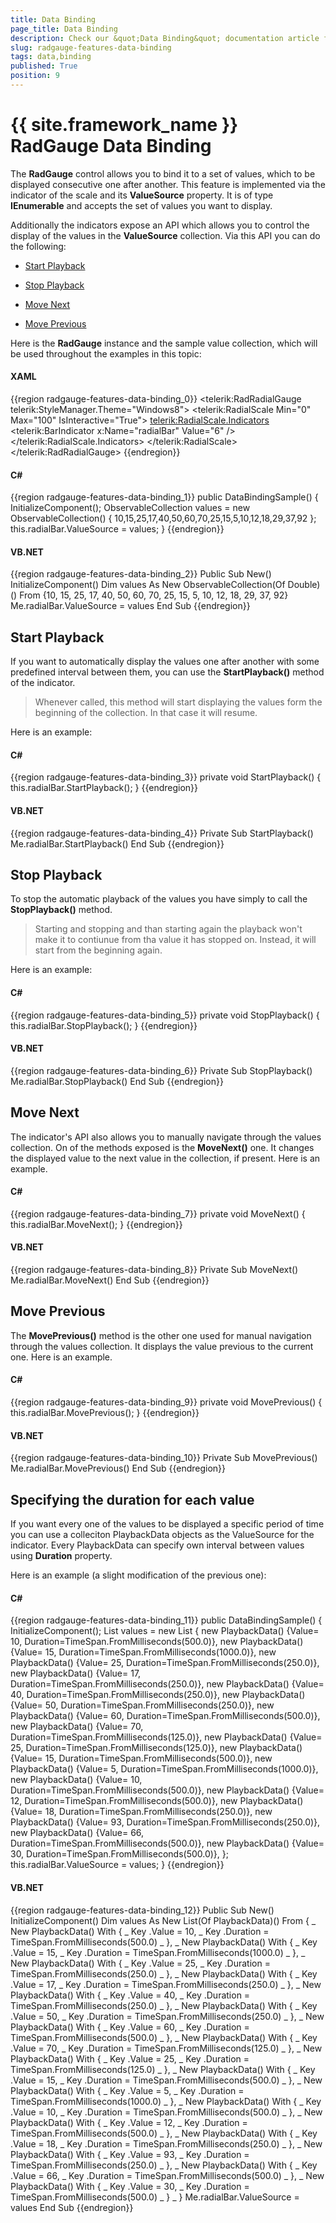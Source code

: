 ```yaml
---
title: Data Binding
page_title: Data Binding
description: Check our &quot;Data Binding&quot; documentation article for the RadGauge {{ site.framework_name }} control.
slug: radgauge-features-data-binding
tags: data,binding
published: True
position: 9
---
```


# {{ site.framework_name }} RadGauge Data Binding

The __RadGauge__ control allows you to bind it to a set of values, which to be displayed consecutive one after another. This feature is implemented via the indicator of the scale and its __ValueSource__ property. It is of type __IEnumerable__ and accepts the set of values you want to display.      

Additionally the indicators expose an API which allows you to control the display of the values in the __ValueSource__ collection. Via this API you can do the following:      

* [Start Playback](#start-playback)

* [Stop Playback](#stop-playback)

* [Move Next](#move-next)

* [Move Previous](#move-previous)

Here is the __RadGauge__ instance and the sample value collection, which will be used throughout the examples in this topic:      

#### __XAML__
{{region radgauge-features-data-binding_0}}
	<telerik:RadRadialGauge telerik:StyleManager.Theme="Windows8">
	    <telerik:RadialScale Min="0"
	                         Max="100"
	                         IsInteractive="True">
	        <telerik:RadialScale.Indicators>
	            <telerik:BarIndicator x:Name="radialBar"
	                                  Value="6" />
	        </telerik:RadialScale.Indicators>
	    </telerik:RadialScale>
	</telerik:RadRadialGauge>
{{endregion}}

#### __C#__
{{region radgauge-features-data-binding_1}}
	public DataBindingSample()
	{
	    InitializeComponent();
	    ObservableCollection<double> values = new ObservableCollection<double>()
	    { 
	        10,15,25,17,40,50,60,70,25,15,5,10,12,18,29,37,92
	    };
	    this.radialBar.ValueSource = values;
	}
{{endregion}}

#### __VB.NET__
{{region radgauge-features-data-binding_2}}
	Public Sub New()
	 InitializeComponent()
	 Dim values As New ObservableCollection(Of Double)() From {10, 15, 25, 17, 40, 50, 60, 70, 25, 15, 5, 10, 12, 18, 29, 37, 92}
	 Me.radialBar.ValueSource = values
	End Sub
{{endregion}}

## Start Playback

If you want to automatically display the values one after another with some predefined interval between them, you can use the __StartPlayback()__ method of the indicator.         

>Whenever called, this method will start displaying the values form the beginning of the collection. In that case it will resume.
   
Here is an example:   

#### __C#__
{{region radgauge-features-data-binding_3}}
	private void StartPlayback()
	{
	    this.radialBar.StartPlayback();
	}
{{endregion}}

#### __VB.NET__
{{region radgauge-features-data-binding_4}}
	Private Sub StartPlayback()
	 Me.radialBar.StartPlayback()
	End Sub
{{endregion}}

## Stop Playback

To stop the automatic playback of the values you have simply to call the __StopPlayback()__ method.         

>Starting and stopping and than starting again the playback won't make it to contiunue from tha value it has stopped on. Instead, it will start from the beginning again.
			
Here is an example:          

#### __C#__
{{region radgauge-features-data-binding_5}}
	private void StopPlayback()
	{
	    this.radialBar.StopPlayback();
	}
{{endregion}}

#### __VB.NET__

{{region radgauge-features-data-binding_6}}
	Private Sub StopPlayback()
	 Me.radialBar.StopPlayback()
	End Sub
{{endregion}}

## Move Next

The indicator's API also allows you to manually navigate through the values collection. On of the methods exposed is the __MoveNext()__ one. It changes the displayed value to the next value in the collection, if present. Here is an example.        

#### __C#__
{{region radgauge-features-data-binding_7}}
	private void MoveNext()
	{
	    this.radialBar.MoveNext();
	}
{{endregion}}

#### __VB.NET__
{{region radgauge-features-data-binding_8}}
	Private Sub MoveNext()
	 Me.radialBar.MoveNext()
	End Sub
{{endregion}}

## Move Previous

The __MovePrevious()__ method is the other one used for manual navigation through the values collection. It displays the value previous to the current one. Here is an example.        

#### __C#__
{{region radgauge-features-data-binding_9}}
	private void MovePrevious()
	{
	    this.radialBar.MovePrevious();
	}
{{endregion}}

#### __VB.NET__
{{region radgauge-features-data-binding_10}}
	Private Sub MovePrevious()
	 Me.radialBar.MovePrevious()
	End Sub
{{endregion}}

## Specifying the duration for each value

If you want every one of the values to be displayed a specific period of time you can use a colleciton PlaybackData objects as the ValueSource for the indicator. Every PlaybackData can specify own interval between values using __Duration__ property.        

Here is an example (a slight modification of the previous one):        

#### __C#__
{{region radgauge-features-data-binding_11}}
	public DataBindingSample()
	{
	    InitializeComponent();
	    List<PlaybackData> values = new List<PlaybackData>
	    {
	        new PlaybackData() {Value= 10, Duration=TimeSpan.FromMilliseconds(500.0)},
	        new PlaybackData() {Value= 15, Duration=TimeSpan.FromMilliseconds(1000.0)},
	        new PlaybackData() {Value= 25, Duration=TimeSpan.FromMilliseconds(250.0)},
	        new PlaybackData() {Value= 17, Duration=TimeSpan.FromMilliseconds(250.0)},
	        new PlaybackData() {Value= 40, Duration=TimeSpan.FromMilliseconds(250.0)},
	        new PlaybackData() {Value= 50, Duration=TimeSpan.FromMilliseconds(250.0)},
	        new PlaybackData() {Value= 60, Duration=TimeSpan.FromMilliseconds(500.0)},
	        new PlaybackData() {Value= 70, Duration=TimeSpan.FromMilliseconds(125.0)},
	        new PlaybackData() {Value= 25, Duration=TimeSpan.FromMilliseconds(125.0)},
	        new PlaybackData() {Value= 15, Duration=TimeSpan.FromMilliseconds(500.0)},
	        new PlaybackData() {Value= 5, Duration=TimeSpan.FromMilliseconds(1000.0)},
	        new PlaybackData() {Value= 10, Duration=TimeSpan.FromMilliseconds(500.0)},
	        new PlaybackData() {Value= 12, Duration=TimeSpan.FromMilliseconds(500.0)},
	        new PlaybackData() {Value= 18, Duration=TimeSpan.FromMilliseconds(250.0)},
	        new PlaybackData() {Value= 93, Duration=TimeSpan.FromMilliseconds(250.0)},
	        new PlaybackData() {Value= 66, Duration=TimeSpan.FromMilliseconds(500.0)},
	        new PlaybackData() {Value= 30, Duration=TimeSpan.FromMilliseconds(500.0)},
	    };
	    this.radialBar.ValueSource = values;
	}
{{endregion}}

#### __VB.NET__
{{region radgauge-features-data-binding_12}}
	Public Sub New()
		InitializeComponent()
		Dim values As New List(Of PlaybackData)() From { _
			New PlaybackData() With { _
				Key .Value = 10, _
				Key .Duration = TimeSpan.FromMilliseconds(500.0) _
			}, _
			New PlaybackData() With { _
				Key .Value = 15, _
				Key .Duration = TimeSpan.FromMilliseconds(1000.0) _
			}, _
			New PlaybackData() With { _
				Key .Value = 25, _
				Key .Duration = TimeSpan.FromMilliseconds(250.0) _
			}, _
			New PlaybackData() With { _
				Key .Value = 17, _
				Key .Duration = TimeSpan.FromMilliseconds(250.0) _
			}, _
			New PlaybackData() With { _
				Key .Value = 40, _
				Key .Duration = TimeSpan.FromMilliseconds(250.0) _
			}, _
			New PlaybackData() With { _
				Key .Value = 50, _
				Key .Duration = TimeSpan.FromMilliseconds(250.0) _
			}, _
			New PlaybackData() With { _
				Key .Value = 60, _
				Key .Duration = TimeSpan.FromMilliseconds(500.0) _
			}, _
			New PlaybackData() With { _
				Key .Value = 70, _
				Key .Duration = TimeSpan.FromMilliseconds(125.0) _
			}, _
			New PlaybackData() With { _
				Key .Value = 25, _
				Key .Duration = TimeSpan.FromMilliseconds(125.0) _
			}, _
			New PlaybackData() With { _
				Key .Value = 15, _
				Key .Duration = TimeSpan.FromMilliseconds(500.0) _
			}, _
			New PlaybackData() With { _
				Key .Value = 5, _
				Key .Duration = TimeSpan.FromMilliseconds(1000.0) _
			}, _
			New PlaybackData() With { _
				Key .Value = 10, _
				Key .Duration = TimeSpan.FromMilliseconds(500.0) _
			}, _
			New PlaybackData() With { _
				Key .Value = 12, _
				Key .Duration = TimeSpan.FromMilliseconds(500.0) _
			}, _
			New PlaybackData() With { _
				Key .Value = 18, _
				Key .Duration = TimeSpan.FromMilliseconds(250.0) _
			}, _
			New PlaybackData() With { _
				Key .Value = 93, _
				Key .Duration = TimeSpan.FromMilliseconds(250.0) _
			}, _
			New PlaybackData() With { _
				Key .Value = 66, _
				Key .Duration = TimeSpan.FromMilliseconds(500.0) _
			}, _
			New PlaybackData() With { _
				Key .Value = 30, _
				Key .Duration = TimeSpan.FromMilliseconds(500.0) _
			} _
		}
		Me.radialBar.ValueSource = values
	End Sub
{{endregion}}
